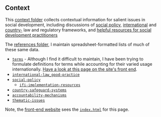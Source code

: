 ## Context

This [context folder](https://github.com/aaronkyle/social-development/tree/master/context) collects contextual information for salient issues in social development, including discussions of [social policy](./social-policy/), [international](./international-law_good-practice/) and [country-](./country-safeguard-systems) law and regulatory frameworks, and [helpful resources for social development practitioners](./implementation-resources/)

The [references folder](./ref/), I maintain spreadsheet-formatted lists of much of these same data.

* [`terms`](https://github.com/aaronkyle/social-development/tree/master/context/terms) - Although I find it difficult to maintain, I have been trying to formulate definitions for terms while accounting for their varied usage internationally. [Have a look at this page on the site's front end](http://applied-anthro.com/category/terminology.html).
* [`international-law_good-practice`](https://github.com/aaronkyle/social-development/tree/master/context/international-law_good-practice)
* [`social-policy`](https://github.com/aaronkyle/social-development/tree/master/context/social-policy)
    - [`ifi-implementation-resources`](https://github.com/aaronkyle/social-development/tree/master/context/ifi-implementation-resources)
* [`country-safeguard-systems`]()
* [`accountability-mechanisms`](https://github.com/aaronkyle/social-development/tree/master/context/accountability-mechanisms)
* [`thematic-issues`](https://github.com/aaronkyle/social-development/tree/master/context/thematic-issues)


Note, the [front-end website](http://applied-anthro.com/context/) sees the [`index.html`](https://github.com/aaronkyle/social-development/blob/master/context/index.html) for this page.
